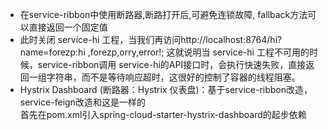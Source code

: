 * 在service-ribbon中使用断路器,断路打开后,可避免连锁故障,
fallback方法可以直接返回一个固定值
* 此时关闭 service-hi 工程，当我们再访问http://localhost:8764/hi?name=forezp:hi ,forezp,orry,error!; 
这就说明当 service-hi 工程不可用的时候，service-ribbon调用 service-hi的API接口时，会执行快速失败，直接返回一组字符串，而不是等待响应超时，这很好的控制了容器的线程阻塞。
* Hystrix Dashboard (断路器：Hystrix 仪表盘)：基于service-ribbon改造，service-feign改造和这是一样的  
首先在pom.xml引入spring-cloud-starter-hystrix-dashboard的起步依赖